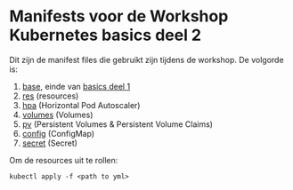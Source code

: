 # Manifests voor de Workshop Kubernetes basics deel 2

Dit zijn de manifest files die gebruikt zijn tijdens de workshop. De volgorde is:

1. [base](base), einde van [basics deel 1](https://github.com/samegens/workshop-kubernetes-basics)
2. [res](res) (resources)
3. [hpa](hpa) (Horizontal Pod Autoscaler)
4. [volumes](volumes) (Volumes)
5. [pv](pv) (Persistent Volumes & Persistent Volume Claims)
6. [config](config) (ConfigMap)
7. [secret](secret) (Secret)

Om de resources uit te rollen:

    kubectl apply -f <path to yml>
